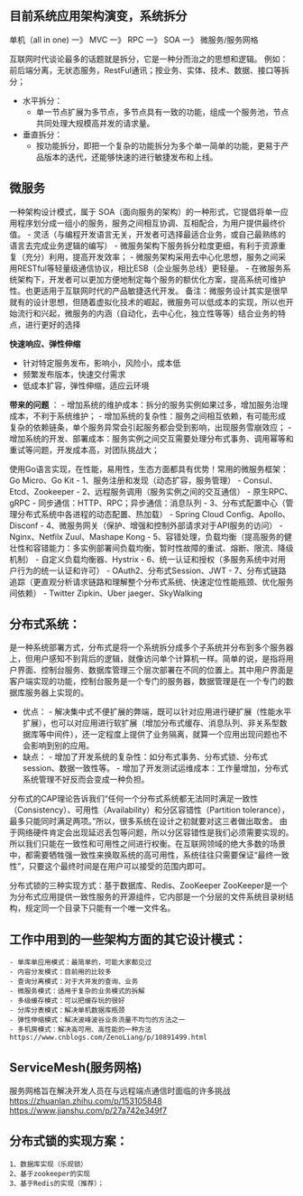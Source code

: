## 目前系统应用架构演变，系统拆分
单机（all in one) 一》 MVC 一》 RPC 一》 SOA 一》 微服务/服务网格

互联网时代谈论最多的话题就是拆分，它是一种分而治之的思想和逻辑。
例如：前后端分离，无状态服务，RestFul通讯；按业务、实体、技术、数据、接口等拆分；
- 水平拆分：
    - 单一节点扩展为多节点，多节点具有一致的功能，组成一个服务池，节点共同处理大规模高并发的请求量。
- 垂直拆分：
    - 按功能拆分，即把一个复杂的功能拆分为多个单一简单的功能，更易于产品版本的迭代，还能够快速的进行敏捷发布和上线。


## 微服务
一种架构设计模式，属于 SOA（面向服务的架构）的一种形式，它提倡将单一应用程序划分成一组小的服务，服务之间相互协调、互相配合，为用户提供最终价值。
    - 灵活（与编程开发语言无关，开发者可选择最适合业务，或自己最熟练的语言去完成业务逻辑的编写）
    - 微服务架构下服务拆分粒度更细，有利于资源重复（充分）利用，提高开发效率；
    - 微服务架构采用去中心化思想，服务之间采用RESTful等轻量级通信协议，相比ESB（企业服务总线）更轻量。
    - 在微服务系统架构下，开发者可以更加方便地制定每个服务的额优化方案，提高系统可维护性。也更适用于互联网时代的产品敏捷迭代开发。
备注：微服务设计其实是很早就有的设计思想，但随着虚拟化技术的崛起，微服务可以低成本的实现，所以也开始流行和兴起，微服务的内涵（自动化，去中心化，独立性等等）结合业务的特点，进行更好的选择

**快速响应、弹性伸缩**
- 针对特定服务发布，影响小，风险小，成本低
- 频繁发布版本，快速交付需求
- 低成本扩容，弹性伸缩，适应云环境
 
**带来的问题** ：
    - 增加系统的维护成本：拆分的服务实例如果过多，增加服务治理成本，不利于系统维护；
    - 增加系统的复杂性：服务之间相互依赖，有可能形成复杂的依赖链条，单个服务异常会引起服务都会受到影响，出现服务雪崩效应；
    - 增加系统的开发、部署成本：服务实例之间交互需要处理分布式事务、调用幂等和重试等问题，开发成本高，对团队挑战大；


使用Go语言实现，在性能，易用性，生态方面都具有优势！常用的微服务框架：Go Micro、Go Kit
    - 1、服务注册和发现（动态扩容，服务管理）
            - Consul、Etcd、Zookeeper
    - 2、远程服务调用（服务实例之间的交互通信）
            - 原生RPC、gRPC
            - 同步通信：HTTP、RPC；异步通信：消息队列
    - 3、分布式配置中心（管理分布式系统中各进程的动态配置、热加载）
            - Spring Cloud Config、Apollo、Disconf
    - 4、微服务网关（保护、增强和控制外部请求对于API服务的访问）
            - Nginx、Netfilx Zuul、Mashape Kong
    - 5、容错处理，负载均衡（提高服务的健壮性和容错能力：多实例部署间负载均衡，暂时性故障的重试、熔断、限流、降级机制）
            - 自定义负载均衡器、Hystrix
    - 6、统一认证和授权（多服务系统中对用户行为的统一认证和许可）
            - OAuth2、分布式Session、JWT
    - 7、分布式链路追踪（更直观分析请求链路和理解整个分布式系统、快速定位性能瓶颈、优化服务间依赖）
            - Twitter Zipkin、Uber jaeger、SkyWalking


## 分布式系统：
是一种系统部署方式，分布式是将一个系统拆分成多个子系统并分布到多个服务器上，但用户感知不到背后的逻辑，就像访问单个计算机一样。简单的说，是指将用户界面、控制台服务、数据库管理三个层次部署在不同的位置上。其中用户界面是客户端实现的功能，控制台服务是一个专门的服务器，数据管理是在一个专门的数据库服务器上实现的。
- 优点：
        - 解决集中式不便扩展的弊端，既可以针对应用进行硬扩展（性能水平扩展），也可以对应用进行软扩展（增加分布式缓存、消息队列、非关系型数据库等中间件），还一定程度上提供了业务隔离，就算一个应用出现问题也不会影响到别的应用。
- 缺点：
        - 增加了开发系统的复杂性：如分布式事务、分布式锁、分布式session、数据一致性等。
        - 增加了开发测试运维成本：工作量增加，分布式系统管理不好反而会变成一种负担。

分布式的CAP理论告诉我们“任何一个分布式系统都无法同时满足一致性（Consistency）、可用性（Availability）和分区容错性（Partition tolerance），最多只能同时满足两项。”所以，很多系统在设计之初就要对这三者做出取舍。
由于网络硬件肯定会出现延迟丢包等问题，所以分区容错性是我们必须需要实现的。所以我们只能在一致性和可用性之间进行权衡。在互联网领域的绝大多数的场景中，都需要牺牲强一致性来换取系统的高可用性，系统往往只需要保证“最终一致性”，只要这个最终时间是在用户可以接受的范围内即可。

分布式锁的三种实现方式：基于数据库、Redis、ZooKeeper
ZooKeeper是一个为分布式应用提供一致性服务的开源组件，它内部是一个分层的文件系统目录树结构，规定同一个目录下只能有一个唯一文件名。


## 工作中用到的一些架构方面的其它设计模式：
    - 单库单应用模式：最简单的，可能大家都见过
    - 内容分发模式：目前用的比较多
    - 查询分离模式：对于大并发的查询、业务
    - 微服务模式：适用于复杂的业务模式的拆解
    - 多级缓存模式：可以把缓存玩的很好
    - 分库分表模式：解决单机数据库瓶颈
    - 弹性伸缩模式：解决波峰波谷业务流量不均匀的方法之一
    - 多机房模式：解决高可用、高性能的一种方法
    https://www.cnblogs.com/ZenoLiang/p/10891499.html

## ServiceMesh(服务网格) ##
服务网格旨在解决开发人员在与远程端点通信时面临的许多挑战
https://zhuanlan.zhihu.com/p/153105848
https://www.jianshu.com/p/27a742e349f7


## 分布式锁的实现方案：	
	1、数据库实现（乐观锁）
	2、基于zookeeper的实现
	3、基于Redis的实现（推荐）；
